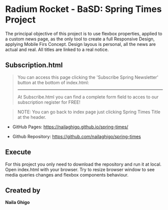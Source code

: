 # Radium Rocket - BaSD: Spring Times Project

The principal objective of this project is to use flexbox properties, applied to a custom news page, as the only tool to create a full Responsive Design, applying Mobile Firs Concept.
Design layous is personal, all the news are actual and real.
All titles are linked to a real notice.
## Subscription.html
> You can access this page clicking the 'Subscribe Spring Newsletter' button 
>at the bottom of index.html:
>________________________________________________________________________
>
> At Subscribe.html you can find a complete form field 
> to acces to our subscription register  for FREE!

>NOTE:
>   You can go back to index page just 
>   clicking Spring Times Title at the header.

- GitHub Pages:
https://nailaghigo.github.io/spring-times/

- Github Repository:
https://github.com/nailaghigo/spring-times

## Execute
 
For this project you only need to download the repository and run it at local. Open index.html with your browser. Try to resize browser window to see media queries changes and flexbox components behaviour. 

## Created by
**Naila Ghigo**
